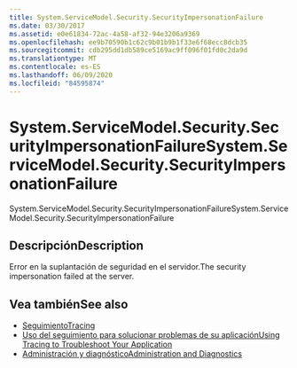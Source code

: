 ```yaml
---
title: System.ServiceModel.Security.SecurityImpersonationFailure
ms.date: 03/30/2017
ms.assetid: e0e61834-72ac-4a58-af32-94e3206a9369
ms.openlocfilehash: ee9b70590b1c62c9b01b9b1f33e6f68ecc8dcb35
ms.sourcegitcommit: cdb295dd1db589ce5169ac9ff096f01fd0c2da9d
ms.translationtype: MT
ms.contentlocale: es-ES
ms.lasthandoff: 06/09/2020
ms.locfileid: "84595874"
---
```

# <a name="systemservicemodelsecuritysecurityimpersonationfailure"></a><span data-ttu-id="97f68-102">System.ServiceModel.Security.SecurityImpersonationFailure</span><span class="sxs-lookup"><span data-stu-id="97f68-102">System.ServiceModel.Security.SecurityImpersonationFailure</span></span>
<span data-ttu-id="97f68-103">System.ServiceModel.Security.SecurityImpersonationFailure</span><span class="sxs-lookup"><span data-stu-id="97f68-103">System.ServiceModel.Security.SecurityImpersonationFailure</span></span>  
  
## <a name="description"></a><span data-ttu-id="97f68-104">Descripción</span><span class="sxs-lookup"><span data-stu-id="97f68-104">Description</span></span>  
 <span data-ttu-id="97f68-105">Error en la suplantación de seguridad en el servidor.</span><span class="sxs-lookup"><span data-stu-id="97f68-105">The security impersonation failed at the server.</span></span>  
  
## <a name="see-also"></a><span data-ttu-id="97f68-106">Vea también</span><span class="sxs-lookup"><span data-stu-id="97f68-106">See also</span></span>

- [<span data-ttu-id="97f68-107">Seguimiento</span><span class="sxs-lookup"><span data-stu-id="97f68-107">Tracing</span></span>](index.md)
- [<span data-ttu-id="97f68-108">Uso del seguimiento para solucionar problemas de su aplicación</span><span class="sxs-lookup"><span data-stu-id="97f68-108">Using Tracing to Troubleshoot Your Application</span></span>](using-tracing-to-troubleshoot-your-application.md)
- [<span data-ttu-id="97f68-109">Administración y diagnóstico</span><span class="sxs-lookup"><span data-stu-id="97f68-109">Administration and Diagnostics</span></span>](../index.md)
